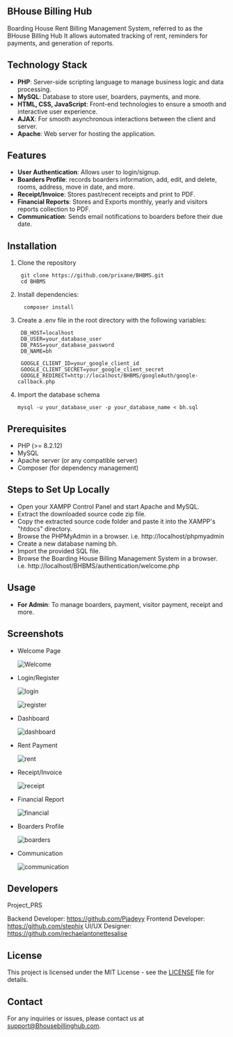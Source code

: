 ## BHouse Billing Hub
Boarding House Rent Billing Management System, referred to as the BHouse Billing Hub It allows automated tracking of rent, reminders for payments, and generation of reports.

## Technology Stack

- **PHP**: Server-side scripting language to manage business logic and data processing.
- **MySQL**: Database to store user, boarders, payments, and more.
- **HTML, CSS, JavaScript**: Front-end technologies to ensure a smooth and interactive user experience.
- **AJAX**: For smooth asynchronous interactions between the client and server.
- **Apache**: Web server for hosting the application.

## Features
- **User Authentication**: Allows user to login/signup.
- **Boarders Profile**: records boarders information, add, edit, and delete, rooms, address, move in date, and more.
- **Receipt/Invoice**: Stores past/recent receipts and print to PDF.
- **Financial Reports**: Stores and Exports monthly, yearly and visitors reports collection to PDF.
- **Communication**: Sends email notifications to boarders before their due date.

## Installation
 1. Clone the repository

     ```
      git clone https://github.com/prixane/BHBMS.git
      cd BHBMS
      ```
 2. Install dependencies:

    ```
      composer install
      ```
 3. Create a .env file in the root directory with the following variables:

     ```
      DB_HOST=localhost
      DB_USER=your_database_user
      DB_PASS=your_database_password
      DB_NAME=bh
      
      GOOGLE_CLIENT_ID=your_google_client_id
      GOOGLE_CLIENT_SECRET=your_google_client_secret
      GOOGLE_REDIRECT=http://localhost/BHBMS/googleAuth/google-callback.php
      ```
  4. Import the database schema
      ```
      mysql -u your_database_user -p your_database_name < bh.sql
      ```
     
## Prerequisites
- PHP (>= 8.2.12)
- MySQL 
- Apache server (or any compatible server)
- Composer (for dependency management)

## Steps to Set Up Locally
- Open your XAMPP Control Panel and start Apache and MySQL.
- Extract the downloaded source code zip file.
- Copy the extracted source code folder and paste it into the XAMPP's "htdocs" directory.
- Browse the PHPMyAdmin in a browser. i.e. http://localhost/phpmyadmin
- Create a new database naming bh.
- Import the provided SQL file. 
- Browse the Boarding House Billing Management System in a browser. i.e.
  http://localhost/BHBMS/authentication/welcome.php
  
## Usage
- **For Admin**: To manage boarders, payment, visitor payment, receipt and more.

## Screenshots

- Welcome Page

  ![Welcome](https://github.com/user-attachments/assets/32541ec1-dc66-4040-bc94-6645d19d53fc)

- Login/Register
  
  ![login](https://github.com/user-attachments/assets/4f3c5f59-09c8-4531-8526-2abf51c06bdc)

  ![register](https://github.com/user-attachments/assets/1aded0f5-bc7d-4eb8-8277-da7ed63942f3)

- Dashboard

  ![dashboard](https://github.com/user-attachments/assets/3887ef3e-79ee-447f-8194-8775992fd0b3)

- Rent Payment

  ![rent](https://github.com/user-attachments/assets/af6b9d7c-8e1d-4a76-846c-f64de9f297cf)

- Receipt/Invoice

  ![receipt](https://github.com/user-attachments/assets/47d84480-54d3-4e0b-bc63-70038f8cf61a)

- Financial Report

  ![financial](https://github.com/user-attachments/assets/bf0081dc-0b51-42de-bc3a-e93bff8ca1b7)

- Boarders Profile

  ![boarders](https://github.com/user-attachments/assets/06a7353b-0d78-4c74-a729-a1bf2af108f5)

- Communication

  ![communication](https://github.com/user-attachments/assets/fd60a7f9-9b13-4b8d-9c01-613a636bf3b1)

## Developers

Project_PRS 

Backend Developer: https://github.com/Pjadeyy
Frontend Developer: https://github.com/stephjx
UI/UX Designer: https://github.com/rechaelantonettesalise

## License

This project is licensed under the MIT License - see the [LICENSE](LICENSE) file for details.

## Contact

For any inquiries or issues, please contact us at [support@Bhousebillinghub.com](mailto:support@Bhousebillinghub.com).


